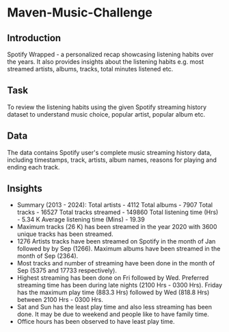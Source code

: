 # Maven-Music-Challenge
## Introduction
Spotify Wrapped - a personalized recap showcasing listening habits over the years. It also provides insights about the listening habits e.g. most streamed artists, albums, tracks, total minutes listened etc.
## Task
To review the listening habits using the given Spotify streaming history dataset to understand music choice, popular artist, popular album etc.
## Data
The data contains Spotify user's complete music streaming history data, including timestamps, track, artists, album names, reasons for playing and ending each track.
## Insights
- Summary (2013 - 2024):
  Total artists - 4112
  Total albums - 7907
  Total tracks - 16527
  Total tracks streamed - 149860
  Total listening time (Hrs) - 5.34 K
  Average listening time (Mins) - 19.39
- Maximum tracks (26 K) has been streamed in the year 2020 with 3600 unique tracks has been streamed.
- 1276 Artists tracks have been streamed on Spotify in the month of Jan followed by by Sep (1266). Maximum albums have been streamed in the month of Sep (2364).
- Most tracks and number of streaming have been done in the month of Sep (5375 and 17733 respectively).
- Highest streaming has been done on Fri followed by Wed. Preferred streaming time has been during late nights (2100 Hrs - 0300 Hrs). Friday has the maximum play time (883.3 Hrs) followed by Wed (818.8 Hrs) between 2100 Hrs - 0300 Hrs.
- Sat and Sun has the least play time and also less streaming has been done. It may be due to weekend and people like to have family time.
- Office hours has been observed to have least play time.
